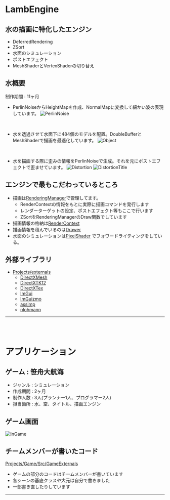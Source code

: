 # LambEngine
## 水の描画に特化したエンジン
* DeferredRendering
* ZSort
* 水面のシミュレーション
* ポストエフェクト
* MeshShaderとVertexShaderの切り替え

## 水概要
制作期間 : 11ヶ月
* PerlinNoiseからHeightMapを作成、NormalMapに変換して細かい波の表現しています。
![PerlinNoise](Demo/Water_Surface_Complete.gif)

<br>

* 水を透過させて水面下に484個のモデルを配置。DoubleBufferとMeshShaderで描画を最適化しています。
![Object](Demo/Water-NoDistortionDemo.gif)

<br>

* 水を描画する際に歪みの情報をPerlinNoiseで生成。それを元にポストエフェクトで歪ませています。
![Distortion](Demo/Water-Distortion.gif)
![DistortionTitle](Demo/Water-DistortionDemo.gif)

## エンジンで最もこだわっているところ
* 描画は[RenderingManager](https://github.com/KikutaniTakuma/LambEngine/tree/master/Projects/LambEngine/Engine/Graphics/RenderingManager)で管理してます。
  * RenderContextの情報をもとに実際に描画コマンドを発行します
  * レンダーターゲットの設定、ポストエフェクト等もここで行います
  * ZSortをRenderingManagerのDraw関数でしています
* 描画情報の格納は[RenderContext](https://github.com/KikutaniTakuma/LambEngine/tree/master/Projects/LambEngine/Engine/Graphics/RenderContextManager/RenderContext)
* 描画情報を積んでいるのは[Drawer](https://github.com/KikutaniTakuma/LambEngine/tree/master/Projects/LambEngine/Drawer)
* 水面のシミュレーションは[PixelShader](https://github.com/KikutaniTakuma/LambEngine/blob/master/Projects/Game/Shaders/WaterTex2DShader/WaterTex2D.PS.hlsl)
でフォワードライティングをしている。

## 外部ライブラリ
- [Projects/externals](https://github.com/KikutaniTakuma/LambEngine/tree/master/Projects/externals)
  - [DirectXMesh](https://github.com/KikutaniTakuma/LambEngine/tree/master/Projects/externals/DirectXMesh)
  - [DirectXTK12](https://github.com/KikutaniTakuma/LambEngine/tree/master/Projects/externals/DirectXTK12)
  - [DirectXTex](https://github.com/KikutaniTakuma/LambEngine/tree/master/Projects/externals/DirectXTex)
  - [ImGui](https://github.com/KikutaniTakuma/LambEngine/tree/master/Projects/externals/ImGui)
  - [ImGuizmo](https://github.com/KikutaniTakuma/LambEngine/tree/master/Projects/externals/ImGuizmo)
  - [assimp](https://github.com/KikutaniTakuma/LambEngine/tree/master/Projects/externals/assimp)
  - [nlohmann](https://github.com/KikutaniTakuma/LambEngine/blob/master/Projects/externals/json.hpp)
---

<br>
<br> 

# アプリケーション
## ゲーム : 笹舟大航海
* ジャンル : シミュレーション
* 作成期間 : 2ヶ月
* 制作人数 : 3人(プランナー1人、プログラマー2人)
* 担当箇所 : 水、空、タイトル、描画エンジン
## ゲーム画面
![InGame](Demo/Game-Demo.gif)
## チームメンバーが書いたコード
[Projects/Game/Src/GameExternals](https://github.com/KikutaniTakuma/LambEngine/tree/master/Projects/Game/Src/GameExternals)
* ゲームの部分のコードはチームメンバーが書いています
* 各シーンの基底クラスや大元は自分で書きました
* 一部書き直したりしています
---